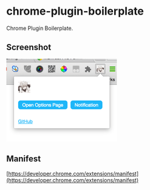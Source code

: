 # chrome-plugin-boilerplate
Chrome Plugin Boilerplate.

## Screenshot

<img src="screenshot.png" width="291">

## Manifest

[https://developer.chrome.com/extensions/manifest](https://developer.chrome.com/extensions/manifest)